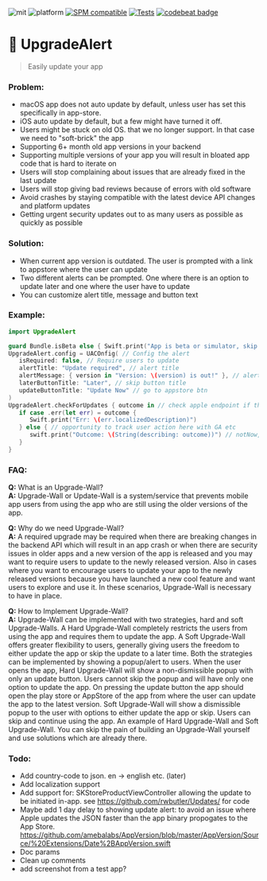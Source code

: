 ![mit](https://img.shields.io/badge/License-MIT-brightgreen.svg)
![platform](https://img.shields.io/badge/Platform-iOS/macOS-blue.svg)
[![SPM compatible](https://img.shields.io/badge/SPM-compatible-4BC51D.svg?style=flat)](https://github.com/apple/swift)
[![Tests](https://github.com/sentryco/UpgradeAlert/actions/workflows/Tests.yml/badge.svg)](https://github.com/sentryco/UpgradeAlert/actions/workflows/Tests.yml)
[![codebeat badge](https://codebeat.co/badges/3cf70bb0-e669-4ad2-b772-e76175cd23c1)](https://codebeat.co/projects/github-com-sentryco-upgradealert-main)

# 🔔 UpgradeAlert

> Easily update your app

### Problem:
- macOS app does not auto update by default, unless user has set this specifically in app-store.
- iOS auto update by default, but a few might have turned it off.
- Users might be stuck on old OS. that we no longer support. In that case we need to "soft-brick" the app
- Supporting 6+ month old app versions in your backend
- Supporting multiple versions of your app you will result in bloated app code that is hard to iterate on
- Users will stop complaining about issues that are already fixed in the last update
- Users will stop giving bad reviews because of errors with old software
- Avoid crashes by staying compatible with the latest device API changes and platform updates
- Getting urgent security updates out to as many users as possible as quickly as possible

### Solution:
- When current app version is outdated. The user is prompted with a link to appstore where the user can update
- Two different alerts can be prompted. One where there is an option to update later and one where the user have to update
- You can customize alert title, message and button text

### Example:
```swift
import UpgradeAlert

guard Bundle.isBeta else { Swift.print("App is beta or simulator, skip checking for update"); return }
UpgradeAlert.config = UACOnfig( // Config the alert
   isRequired: false, // Require users to update
   alertTitle: "Update required", // alert title
   alertMessage: { version in "Version: \(version) is out!" }, // alert msg
   laterButtonTitle: "Later", // skip button title
   updateButtonTitle: "Update Now" // go to appstore btn
)
UpgradeAlert.checkForUpdates { outcome in // check apple endpoint if there is a new update
   if case .err(let err) = outcome {
      Swift.print("Err: \(err.localizedDescription)")
   } else { // opportunity to track user action here with GA etc
      swift.print("Outcome: \(String(describing: outcome))") // notNow, notNeeded, appStoreOpened
   }
}
```

### FAQ:
**Q:** What is an Upgrade-Wall?  
**A:** Upgrade-Wall or Update-Wall is a system/service that prevents mobile app users from using the app who are still using the older versions of the app.

**Q:**  Why do we need Upgrade-Wall?  
**A:** A required upgrade may be required when there are breaking changes in the backend API which will result in an app crash or when there are security issues in older apps and a new version of the app is released and you may want to require users to update to the newly released version. Also in cases where you want to encourage users to update your app to the newly released versions because you have launched a new cool feature and want users to explore and use it. In these scenarios, Upgrade-Wall is necessary to have in place.

**Q:**  How to Implement Upgrade-Wall?  
**A:**  Upgrade-Wall can be implemented with two strategies, hard and soft Upgrade-Walls. A Hard Upgrade-Wall completely restricts the users from using the app and requires them to update the app. A Soft Upgrade-Wall offers greater flexibility to users, generally giving users the freedom to either update the app or skip the update to a later time. Both the strategies can be implemented by showing a popup/alert to users. When the user opens the app, Hard Upgrade-Wall will show a non-dismissible popup with only an update button. Users cannot skip the popup and will have only one option to update the app. On pressing the update button the app should open the play store or AppStore of the app from where the user can update the app to the latest version. Soft Upgrade-Wall will show a dismissible popup to the user with options to either update the app or skip. Users can skip and continue using the app. An example of Hard Upgrade-Wall and Soft Upgrade-Wall. You can skip the pain of building an Upgrade-Wall yourself and use solutions which are already there.

### Todo:
- Add country-code to json. en -> english etc. (later)
- Add localization support
- Add support for: SKStoreProductViewController allowing the update to be initiated in-app. see https://github.com/rwbutler/Updates/ for code
- Maybe add 1 day delay to showing update alert: to avoid an issue where Apple updates the JSON faster than the app binary propogates to the App Store. https://github.com/amebalabs/AppVersion/blob/master/AppVersion/Source/%20Extensions/Date%2BAppVersion.swift
- Doc params
- Clean up comments
- add screenshot from a test app?
